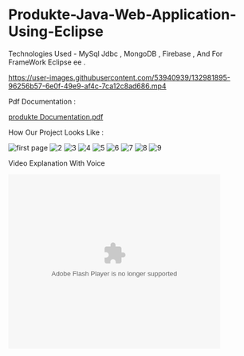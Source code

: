 # Produkte-Java-Web-Application-Using-Eclipse
Technologies Used - MySql Jdbc , MongoDB , Firebase , And For FrameWork Eclipse ee .


https://user-images.githubusercontent.com/53940939/132981895-96256b57-6e0f-49e9-af4c-7ca12c8ad686.mp4


Pdf Documentation : 

[produkte Documentation.pdf](https://github.com/DHIMANvivek/Produkte-Java-Web-Application-Using-Eclipse/files/7149343/produkte.Documentation.pdf)


How Our Project Looks Like :

![first page](https://user-images.githubusercontent.com/53940939/132982537-ae3f1ba9-c46d-4de4-b8a4-827b2d48f88d.png)
![2](https://user-images.githubusercontent.com/53940939/132982538-d368ecff-2fce-4198-bb85-0b348f06ec0c.png)
![3](https://user-images.githubusercontent.com/53940939/132982552-c4932854-fdbb-4cde-8810-57933928419b.png)
![4](https://user-images.githubusercontent.com/53940939/132982554-36985c8b-f181-4513-87ed-b5d58aeaeaee.png)
![5](https://user-images.githubusercontent.com/53940939/132982555-c37ccddb-bfad-4910-b44b-1035d684a3e2.png)
![6](https://user-images.githubusercontent.com/53940939/132982556-8c788a59-ed73-4140-8381-6d9af298c87c.png)
![7](https://user-images.githubusercontent.com/53940939/132982557-84922ff5-fcc1-4277-a8a5-d94ad96378b1.png)
![8](https://user-images.githubusercontent.com/53940939/132982558-9a4869d0-22d6-4da4-a2a8-67e7168de311.png)
![9](https://user-images.githubusercontent.com/53940939/132982559-83a3df8a-6f4b-4a18-ab1a-2b6db1344668.png)



Video Explanation With Voice


<object width="425" height="350">
  <param name="movie" value="https://www.youtube.com/watch?v=TisSeeRNB-A" />
  <param name="wmode" value="transparent" />
  <embed src="https://www.youtube.com/watch?v=TisSeeRNB-A"
         type="application/x-shockwave-flash"
         wmode="transparent" width="425" height="350" />
</object>


